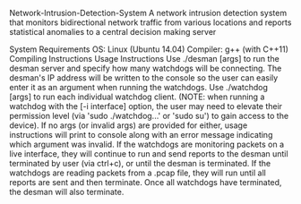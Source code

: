Network-Intrusion-Detection-System
A network intrusion detection system that monitors bidirectional network traffic from various locations and reports statistical anomalies to a central decision making server

System Requirements
OS: Linux (Ubuntu 14.04)
Compiler: g++ (with C++11)
Compiling Instructions
Usage Instructions
Use ./desman [args] to run the desman server and specify how many watchdogs will be connecting.
The desman's IP address will be written to the console so the user can easily enter it as an argument when running the watchdogs.
Use ./watchdog [args] to run each individual watchdog client. (NOTE: when running a watchdog with the [-i interface] option, the user may need to elevate their permission level (via 'sudo ./watchdog...' or 'sudo su') to gain access to the device).
If no args (or invalid args) are provided for either, usage instructions will print to console along with an error message indicating which argument was invalid.
If the watchdogs are monitoring packets on a live interface, they will continue to run and send reports to the desman until terminated by user (via ctrl+c), or until the desman is terminated.
If the watchdogs are reading packets from a .pcap file, they will run until all reports are sent and then terminate.
Once all watchdogs have terminated, the desman will also terminate.

